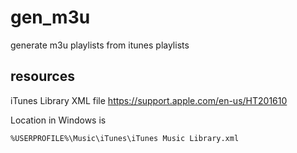 # gen_m3u

generate m3u playlists from itunes playlists

## resources

iTunes Library XML file
https://support.apple.com/en-us/HT201610

Location in Windows is
```console
%USERPROFILE%\Music\iTunes\iTunes Music Library.xml
```
